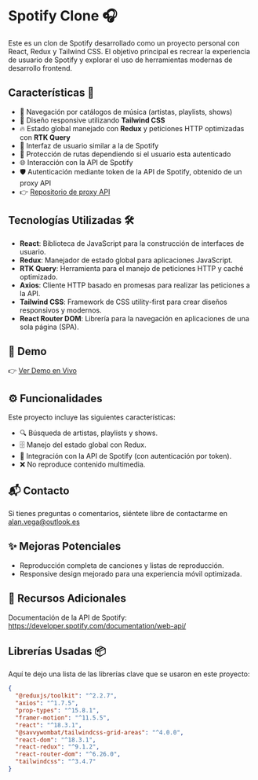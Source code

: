 # Spotify Clone 🎧

Este es un clon de Spotify desarrollado como un proyecto personal con React, Redux y Tailwind CSS. El objetivo principal es recrear la experiencia de usuario de Spotify y explorar el uso de herramientas modernas de desarrollo frontend.

## Características 🚀

- 🎵 Navegación por catálogos de música (artistas, playlists, shows)
- 📱 Diseño responsive utilizando **Tailwind CSS**
- 🔥 Estado global manejado con **Redux** y peticiones HTTP optimizadas con **RTK Query**
- 🎨 Interfaz de usuario similar a la de Spotify
- 🔐 Protección de rutas dependiendo si el usuario esta autenticado 
- 🌐 Interacción con la API de Spotify
- 🛡️ Autenticación mediante token de la API de Spotify, obtenido de un proxy API
- 👉 [Repositorio de proxy API](https://github.com/AlanVegaS/api-auth-spotify)

## Tecnologías Utilizadas 🛠

- **React**: Biblioteca de JavaScript para la construcción de interfaces de usuario.
- **Redux**: Manejador de estado global para aplicaciones JavaScript.
- **RTK Query**: Herramienta para el manejo de peticiones HTTP y caché optimizado.
- **Axios**: Cliente HTTP basado en promesas para realizar las peticiones a la API.
- **Tailwind CSS**: Framework de CSS utility-first para crear diseños responsivos y modernos.
- **React Router DOM**: Librería para la navegación en aplicaciones de una sola página (SPA).

## 🚀 Demo
👉 [Ver Demo en Vivo](https://spotify-alanvm.netlify.app/)

## ⚙️ Funcionalidades
Este proyecto incluye las siguientes características:

- 🔍 Búsqueda de artistas, playlists y shows.
- 🗄️ Manejo del estado global con Redux.
- 📡 Integración con la API de Spotify (con autenticación por token).
- ❌ No reproduce contenido multimedia.

## 📬 Contacto
Si tienes preguntas o comentarios, siéntete libre de contactarme en alan.vega@outlook.es

## ✨ Mejoras Potenciales
- Reproducción completa de canciones y listas de reproducción.
- Responsive design mejorado para una experiencia móvil optimizada.

## 🎯 Recursos Adicionales
Documentación de la API de Spotify: https://developer.spotify.com/documentation/web-api/

## Librerías Usadas 📦
Aquí te dejo una lista de las librerías clave que se usaron en este proyecto:

```json
{
  "@reduxjs/toolkit": "^2.2.7",
  "axios": "^1.7.5",
  "prop-types": "^15.8.1",
  "framer-motion": "^11.5.5",
  "react": "^18.3.1",
  "@savvywombat/tailwindcss-grid-areas": "^4.0.0",
  "react-dom": "^18.3.1",
  "react-redux": "^9.1.2",
  "react-router-dom": "^6.26.0",
  "tailwindcss": "^3.4.7"
}
